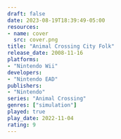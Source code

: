 ```yaml
---
draft: false
date: 2023-08-19T18:39:49-05:00
resources:
- name: cover
  src: cover.png
title: "Animal Crossing City Folk"
release_date: 2008-11-16
platforms:
- "Nintendo Wii"
developers: 
- "Nintendo EAD"
publishers:
- "Nintendo"
series: "Animal Crossing"
genres: ["simulation"]
played: true
play_date: 2022-11-04
rating: 9
---
```



